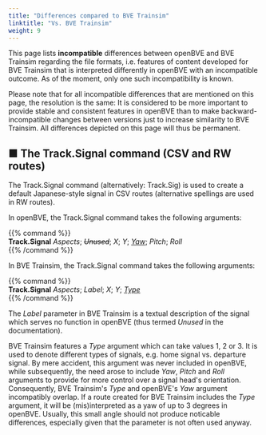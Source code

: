 ```yaml
---
title: "Differences compared to BVE Trainsim"
linktitle: "Vs. BVE Trainsim"
weight: 9
---
```


This page lists **incompatible** differences between openBVE and BVE Trainsim regarding the file formats, i.e. features of content developed for BVE Trainsim that is interpreted differently in openBVE with an incompatible outcome. As of the moment, only one such incompatibility is known.

Please note that for all incompatible differences that are mentioned on this page, the resolution is the same: It is considered to be more important to provide stable and consistent features in openBVE than to make backward-incompatible changes between versions just to increase similarity to BVE Trainsim. All differences depicted on this page will thus be permanent.

## ■ The Track.Signal command  (CSV and RW routes)

The Track.Signal command (alternatively: Track.Sig) is used to create a default Japanese-style signal in CSV routes (alternative spellings are used in RW routes).

In openBVE, the Track.Signal command takes the following arguments:

{{% command %}}  
**Track.Signal** *Aspects*; *~~Unused~~*; *X*; *Y*; <u>*Yaw*</u>; *Pitch*; *Roll*  
{{% /command %}}

In BVE Trainsim, the Track.Signal command takes the following arguments:

{{% command %}}  
**Track.Signal** *Aspects*; *Label*; *X*; *Y*; <u>*Type*</u>  
{{% /command %}}

The *Label* parameter in BVE Trainsim is a textual description of the signal which serves no function in openBVE (thus termed *Unused* in the documentation).

BVE Trainsim features a *Type* argument which can take values 1, 2 or 3. It is used to denote different types of signals, e.g. home signal vs. departure signal. By mere accident, this argument was never included in openBVE, while subsequently, the need arose to include *Yaw*, *Pitch* and *Roll* arguments to provide for more control over a signal head's orientation. Consequently, BVE Trainsim's *Type* and openBVE's *Yaw* argument incompatibly overlap. If a route created for BVE Trainsim includes the *Type* argument, it will be (mis)interpreted as a yaw of up to 3 degrees in openBVE. Usually, this small angle should not produce noticable differences, especially given that the parameter is not often used anyway.
